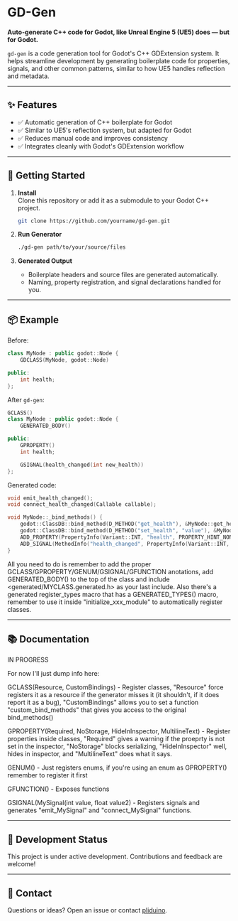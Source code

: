 # GD-Gen

**Auto-generate C++ code for Godot, like Unreal Engine 5 (UE5) does — but for Godot.**

`gd-gen` is a code generation tool for Godot's C++ GDExtension system. It helps streamline development by generating boilerplate code for properties, signals, and other common patterns, similar to how UE5 handles reflection and metadata.

---

## ✨ Features

- ✅ Automatic generation of C++ boilerplate for Godot
- ✅ Similar to UE5's reflection system, but adapted for Godot
- ✅ Reduces manual code and improves consistency
- ✅ Integrates cleanly with Godot's GDExtension workflow

---

## 🚀 Getting Started

1. **Install**  
   Clone this repository or add it as a submodule to your Godot C++ project.

   ```bash
   git clone https://github.com/yourname/gd-gen.git
   ```

2. **Run Generator**
   ```bash
   ./gd-gen path/to/your/source/files
   ```

3. **Generated Output**
   - Boilerplate headers and source files are generated automatically.
   - Naming, property registration, and signal declarations handled for you.

---

## 📦 Example

Before:

```cpp
class MyNode : public godot::Node {
    GDCLASS(MyNode, godot::Node)

public:
    int health;
};
```

After `gd-gen`:

```cpp
GCLASS()
class MyNode : public godot::Node {
    GENERATED_BODY()

public:
    GPROPERTY()
    int health;

    GSIGNAL(health_changed(int new_health))
};
```

Generated code:

```cpp
void emit_health_changed();
void connect_health_changed(Callable callable);

void MyNode::_bind_methods() {
    godot::ClassDB::bind_method(D_METHOD("get_health"), &MyNode::get_health);
    godot::ClassDB::bind_method(D_METHOD("set_health", "value"), &MyNode::set_health);
    ADD_PROPERTY(PropertyInfo(Variant::INT, "health", PROPERTY_HINT_NONE, "", PROPERTY_USAGE_DEFAULT), "set_health", "get_health");
    ADD_SIGNAL(MethodInfo("health_changed", PropertyInfo(Variant::INT, "new_health")));
}
```

All you need to do is remember to add the proper GCLASS/GPROPERTY/GENUM/GSIGNAL/GFUNCTION anotations, add GENERATED_BODY() to the top of the class and include <generated/MYCLASS.generated.h> as your last include. Also there's a generated register_types macro that has a GENERATED_TYPES() macro, remember to use it inside "initialize_xxx_module" to automatically register classes.

---

## 📚 Documentation

IN PROGRESS

For now I'll just dump info here:

GCLASS(Resource, CustomBindings) - Register classes, "Resource" force registers it as a resource if the generator misses it (it shouldn't, if it does report it as a bug), "CustomBindings" allows you to set a function "custom_bind_methods" that gives you access to the original bind_methods()

GPROPERTY(Required, NoStorage, HideInInspector, MultilineText) - Register properties inside classes, "Required" gives a warning if the proeprty is not set in the inspector, "NoStorage" blocks serializing, "HideInInspector" well, hides in inspector, and "MultilineText" does what it says.

GENUM() - Just registers enums, if you're using an enum as GPROPERTY() remember to register it first

GFUNCTION() - Exposes functions

GSIGNAL(MySignal(int value, float value2) - Registers signals and generates "emit_MySignal" and "connect_MySignal" functions.

---

## 🧪 Development Status

This project is under active development. Contributions and feedback are welcome!

---

## 💬 Contact

Questions or ideas? Open an issue or contact [pliduino](https://github.com/pliduino).

